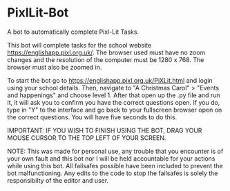 # PixlLit-Bot
A bot to automatically complete Pixl-Lit Tasks.

This bot will complete tasks for the school website https://englishapp.pixl.org.uk/.
The browser used must have no zoom changes and the resolution of the computer must be 1280 x 768.
The browser must also be zoomed in.

To start the bot go to https://englishapp.pixl.org.uk/PiXLit.html and login using your school details.
Then, navigate to "A Christmas Carol" > "Events and happenings" and choose level 1.
After that open up the .py file and run it, it will ask you to confirm you have the correct questions open.
If you do, type in "Y" to the interface and go back to your fullscreen browser open on the correct questions.
You will have five seconds to do this.

IMPORTANT: IF YOU WISH TO FINISH USING THE BOT, DRAG YOUR MOUSE CURSOR TO THE TOP LEFT OF YOUR SCREEN.

NOTE: This was made for personal use, any trouble that you encounter is of your own fault and this bot nor I will be held accountable for your actions while using this bot. All failsafes possible have been included to prevent the bot malfunctioning. Any edits to the code to stop the failsafes is solely the responsibilty of the editor and user.
